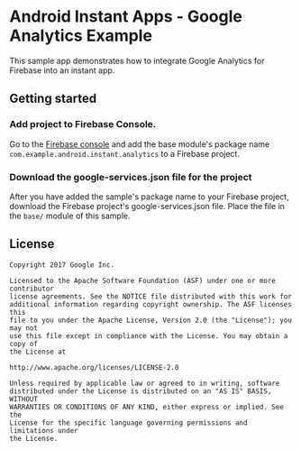 # Android Instant Apps - Google Analytics Example

This sample app demonstrates how to integrate Google Analytics for
Firebase into an instant app.

## Getting started

### Add project to Firebase Console.

Go to the [Firebase console](https://firebase.google.com/)
and add the base module's package name `com.example.android.instant.analytics`
to a Firebase project.

### Download the google-services.json file for the project

After you have added the sample's package name to your Firebase project,
download the Firebase project's google-services.json file. Place the file in
the `base/` module of this sample.

## License

```
Copyright 2017 Google Inc.

Licensed to the Apache Software Foundation (ASF) under one or more contributor
license agreements. See the NOTICE file distributed with this work for
additional information regarding copyright ownership. The ASF licenses this
file to you under the Apache License, Version 2.0 (the "License"); you may not
use this file except in compliance with the License. You may obtain a copy of
the License at

http://www.apache.org/licenses/LICENSE-2.0

Unless required by applicable law or agreed to in writing, software
distributed under the License is distributed on an "AS IS" BASIS, WITHOUT
WARRANTIES OR CONDITIONS OF ANY KIND, either express or implied. See the
License for the specific language governing permissions and limitations under
the License.
```

